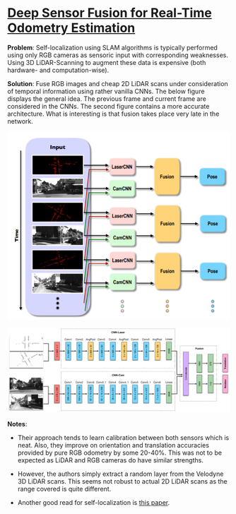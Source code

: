 # [Deep Sensor Fusion for Real-Time Odometry Estimation](https://arxiv.org/pdf/1908.00524.pdf)

**Problem**: Self-localization using SLAM algorithms is typically performed using only RGB cameras as sensoric input with corresponding weaknesses. Using 3D LiDAR-Scanning to augment these data is expensive (both hardware- and computation-wise).

**Solution**: Fuse RGB images and cheap 2D LiDAR scans under consideration of temporal information using rather vanilla CNNs. The below figure displays the general idea. The previous frame and current frame are considered in the CNNs. The second figure contains a more accurate architecture. What is interesting is that fusion takes place very late in the network.

![General fusion idea. Temporal information is incorporated.](../images/2dlidarrgbfuse.png)

![Architecture of the proposed network. Each block of the illustration presents the size of the tensors.](../images/2dlidarrgbfuse_architecture.png)

**Notes**:
* Their approach tends to learn calibration between both sensors which is neat. Also, they improve on orientation and translation accuracies provided by pure RGB odometry by some 20-40%. This was not to be expected as LiDAR and RGB cameras do have similar strengths.

* However, the authors simply extract a random layer from the Velodyne 3D LiDAR scans. This seems not robust to actual 2D LiDAR scans as the range covered is quite different.
* Another good read for self-localization is [this paper](https://www.sciencedirect.com/science/article/pii/S0386111217301206).
